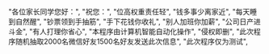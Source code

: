 "各位家长同学您好：", "祝您：", "位高权重责任轻", "钱多事少离家近", "每天睡到自然醒", "钞票领到手抽筋", "手下花钱你收礼", 
"别人加班你加薪", 
"公司日产进斗金", 
"有人打理你省心", 
"本程序由计算机智能自动化操作", 
"侵权即删", 
"此次程序随机抽取2000名微信好友1500名好友发送此次信息", 
"此次程序仅为测试", 
<!--stackedit_data:
eyJoaXN0b3J5IjpbMTI1NjAyMjM2NV19
-->